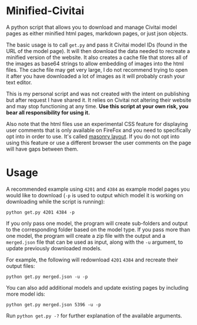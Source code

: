 # Minified-Civitai
A python script that allows you to download and manage Civitai model pages as either minified html pages, markdown pages, or just json objects.

The basic usage is to call `get.py` and pass it Civitai model IDs (found in the URL of the model page). It will then download the data needed to recreate a minified version of the website. It also creates a cache file that stores all of the images as base64 strings to allow embedding of images into the html files. The cache file may get very large, I do not recommend trying to open it after you have downloaded a lot of images as it will probably crash your text editor.

This is my personal script and was not created with the intent on publishing but after request I have shared it. It relies on Civitai not altering their website and may stop functioning at any time. **Use this script at your own risk, you bear all responsibility for using it.**

Also note that the html files use an experimental CSS feature for displaying user comments that is only available on FireFox and you need to specifically opt into in order to use. It's called [masonry layout](https://developer.mozilla.org/en-US/docs/Web/CSS/CSS_Grid_Layout/Masonry_Layout). If you do not opt into using this feature or use a different browser the user comments on the page will have gaps between them.

# Usage
A recommended example using `4201` and `4384` as example model pages you would like to download (`-p` is used to output which model it is working on downloading while the script is running):

```shell
python get.py 4201 4384 -p
```

If you only pass one model, the program will create sub-folders and output to the corresponding folder based on the model type. If you pass more than one model, the program will create a zip file with the output and a `merged.json` file that can be used as input, along with the `-u` argument, to update previously downloaded models.

For example, the following will redownload `4201` `4384` and recreate their output files:

```shell
python get.py merged.json -u -p
```

You can also add additional models and update existing pages by including more model ids:

```shell
python get.py merged.json 5396 -u -p
```

Run `python get.py -?` for further explanation of the available arguments.